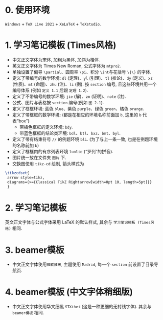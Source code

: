 # 0. 使用环境

`Windows` + `TeX Live 2021` + `XeLaTeX` + `TeXstudio`.

# 1. 学习笔记模板 (Times风格)

- 中文正文字体为宋体, 加粗为黑体, 加斜为楷体. 
- 英文正文字体为 Times New Roman, 公式字体为 `mtpro2`.
- 单独设置了偏导 `\partial`、圆周率 `\pi`、积分 `\int`与花括号 `\{\}` 的字体. 
- 定义了带编号的数学环境: `dl` (定理)、`yl` (引理)、`tl` (推论)、`dy` (定义)、`xz` (性质)、`mt` (命题)、`zhu` (注)、`li` (例). 按 `section` 编号, 且这些环境共用一个编号体系 (例如 `定义 1.1` 后跟 `定理 1.2`).
- 定义了不带编号的数学环境: `jie` (解)、`zm` (证明)、`note` (注).
- 公式、图片与表格按 `section` 编号(例如 `图 2.1`).
- 定义了框框环境: 蓝色 `blue`、紫色 `purple`、绿色 `green`、橘色 `orange`.
- 定义了带框框的数学环境: (都是在相应的环境名称前面加 `b`, 这里的 `b` 代表“box”)
    - 带橘色框框的定义环境: `bdy`.
    - 带蓝色框框的结论类环境: `bdl`、`btl`、`bxz`、`bmt`、`byl`.
- 定义了带有结束符号 `//` 的例题环境 `bli`. (为了与上一条一致, 也是在例题环境的名称前加 `b`)
- 定义了框框内的有序列表环境 `luolie` (“罗列”的拼音). 
- 图片统一放在文件夹 `图片` 下.
- 交换图使用 `tikz-cd` 绘制, 箭头样式为
```tex
\tikzcdset{
 arrow style=tikz,
 diagrams={>={Classical TikZ Rightarrow[width=0pt 10, length=5pt]}}
 }
```

# 2. 学习笔记模板

英文正文字体与公式字体采用 LaTeX 的默认样式,  其余与 `学习笔记模板 (Times风格)` 相同.

# 3. beamer模板

- 中文正文字体使用`微软雅黑`, 主题使用 `Madrid`, 每一个 `section` 前设置了目录导航页.

# 4. beamer模板 (中文字体稍细版)

- 中文正文字体使用华文细黑 `STXihei` (这是一种更细的无衬线字体). 其余与 `beamer模板` 相同. 